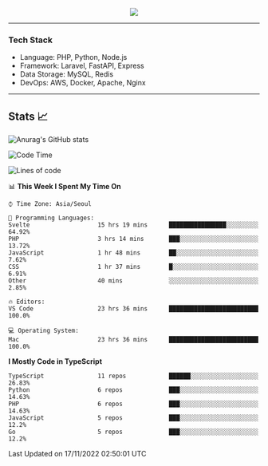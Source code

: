<p align="center">
  <a href="https://github.com/jin-wk">
    <img src="https://hits.seeyoufarm.com/api/count/incr/badge.svg?url=https%3A%2F%2Fgithub.com%2Fjin-wk&count_bg=%23C83D75&title_bg=%23555555&icon=&icon_color=%23E7E7E7&title=Hits&edge_flat=false"/>
  </a>
</p>

---

### Tech Stack
  - Language: PHP, Python, Node.js
  - Framework: Laravel, FastAPI, Express
  - Data Storage: MySQL, Redis
  - DevOps: AWS, Docker, Apache, Nginx

---

## Stats 📈
  
![Anurag's GitHub stats](https://github-readme-stats.vercel.app/api?username=jin-wk&show_icons=true&count_private=true&theme=dracula)


<!--START_SECTION:waka-->
![Code Time](http://img.shields.io/badge/Code%20Time-219%20hrs%202%20mins-blue)

![Lines of code](https://img.shields.io/badge/From%20Hello%20World%20I%27ve%20Written-247%20Thousand%20lines%20of%20code-blue)

📊 **This Week I Spent My Time On** 

```text
⌚︎ Time Zone: Asia/Seoul

💬 Programming Languages: 
Svelte                   15 hrs 19 mins      ████████████████░░░░░░░░░   64.92% 
PHP                      3 hrs 14 mins       ███░░░░░░░░░░░░░░░░░░░░░░   13.72% 
JavaScript               1 hr 48 mins        ██░░░░░░░░░░░░░░░░░░░░░░░   7.62% 
CSS                      1 hr 37 mins        █░░░░░░░░░░░░░░░░░░░░░░░░   6.91% 
Other                    40 mins             ░░░░░░░░░░░░░░░░░░░░░░░░░   2.85%

🔥 Editors: 
VS Code                  23 hrs 36 mins      █████████████████████████   100.0%

💻 Operating System: 
Mac                      23 hrs 36 mins      █████████████████████████   100.0%

```

**I Mostly Code in TypeScript** 

```text
TypeScript               11 repos            ██████░░░░░░░░░░░░░░░░░░░   26.83% 
Python                   6 repos             ███░░░░░░░░░░░░░░░░░░░░░░   14.63% 
PHP                      6 repos             ███░░░░░░░░░░░░░░░░░░░░░░   14.63% 
JavaScript               5 repos             ███░░░░░░░░░░░░░░░░░░░░░░   12.2% 
Go                       5 repos             ███░░░░░░░░░░░░░░░░░░░░░░   12.2%

```



 Last Updated on 17/11/2022 02:50:01 UTC
<!--END_SECTION:waka-->
